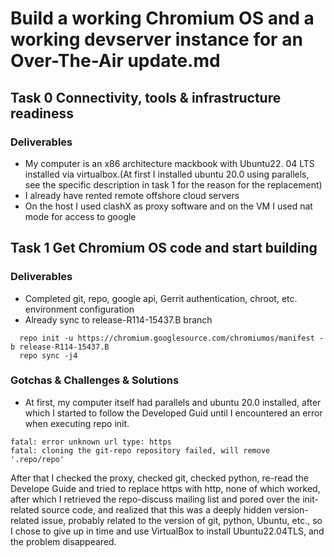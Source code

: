 # Build a working Chromium OS and a working devserver instance for an Over-The-Air update.md

## Task 0 Connectivity, tools & infrastructure readiness
### Deliverables
* My computer is an x86 architecture mackbook with Ubuntu22. 04 LTS installed via virtualbox.(At first I installed ubuntu 20.0 using parallels, see the specific description in task 1 for the reason for the replacement)
* I already have rented remote offshore cloud servers
* On the host I used clashX as proxy software and on the VM I used nat mode for access to google

## Task 1 Get Chromium OS code and start building 
### Deliverables
* Completed git, repo, google api, Gerrit authentication, chroot, etc. environment configuration
* Already sync to release-R114-15437.B branch
```
  repo init -u https://chromium.googlesource.com/chromiumos/manifest -b release-R114-15437.B
  repo sync -j4
```
### Gotchas & Challenges & Solutions
* At first, my computer itself had parallels and ubuntu 20.0 installed, after which I started to follow the Developed Guid until I encountered an error when executing repo init.
```
fatal: error unknown url type: https
fatal: cloning the git-repo repository failed, will remove '.repo/repo'
```
After that I checked the proxy, checked git, checked python, re-read the Develope Guide and tried to replace https with http, none of which worked, after which I retrieved the repo-discuss mailing list and pored over the init-related source code, and realized that this was a deeply hidden version-related issue, probably related to the version of git, python, Ubuntu, etc., so I chose to give up in time and use VirtualBox to install Ubuntu22.04TLS, and the problem disappeared.

